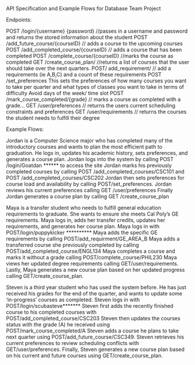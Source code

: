 API Specification and Example Flows for Database Team Project

Endpoints:

POST /login/{username} {password}   //passes in a username and password and returns the stored information about the student 
POST /add_future_course/{courseID} // adds a course to the upcoming courses 
POST /add_completed_course/{courseID} // adds a course that has been completed 
POST  /complete_course/{courseID}  //marks the course as completed
GET   /create_course_plan/    //returns a list of courses that the user should take over the next quarters.
POST/ add_requirement/       // add a  requirements (ie A,B,C) and a count of these requirements
POST /set_preferences 
This sets the preferences of how many courses you want to take per quarter and what types of classes you want to take in terms of difficulty 
Avoid days of the week/ time slot
POST /mark_course_completed/{grade}  // marks a course as completed with a grade… 
GET /user/preferences // returns the users current scheduling constraints and preferences
GET /user/requirements   // returns the courses the student needs to fulfill their degree

Example Flows:

Jordan is a Computer Science major who has completed many of the introductory courses and wants to plan the most efficient path to graduation. He logs in, updates his academic history, sets preferences, and generates a course plan.
Jordan logs into the system by calling POST /login/Goatdan ******  to access the site
Jordan marks his previously completed courses by calling POST /add_completed_courses/CSC101 and POST /add_completed_courses/CSC202
Jordan then sets preferences for course load and availability by calling POST/set_preferences.
Jordan reviews his current preferences calling GET /user/preferences
Finally Jordan generates a course plan by calling GET /create_course_plan

Maya is a transfer student who needs to fulfill general education requirements to graduate. She wants to ensure she meets Cal Poly’s GE requirements. Maya logs in, adds her transfer credits, updates her requirements, and generates her course plan.
Maya logs in with POST/login/puppykicker **********
Maya adds the specific GE requirements by calling POST/add_requirment/GE_AREA_B
Maya adds a transferred course she previously completed by calling POST/add_completed_course/ENGL134
Maya completes a course and marks it without a grade calling POST/complete_course/PHIL230
Maya views her updated degree requirements calling GET/user/requirements.
Lastly, Maya generates a new course plan based on her updated progress calling GET/create_course_plan.

Steven is a third year student who has used the system before. He has just received his grades for the end of the quarter, and wants to update some ‘in-progress’ courses as completed.
Steven logs in with POST/login/scubasteve*******
Steven first adds the recently finished course to his completed courses with POST/add_completed_course/CSC203
Steven then updates the courses status with the grade (A) he received using POST/mark_course_completed/A
Steven adds a course he plans to take next quarter using POST/add_future_course/CSC349.
Steven retrieves his current preferences to review scheduling conflicts with GET/user/preferences.
Finally, Steven generates a new course plan based on his current and future courses using GET/create_course_plan.
